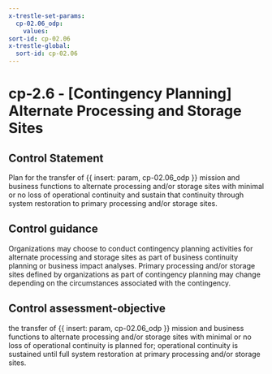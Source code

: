 ```yaml
---
x-trestle-set-params:
  cp-02.06_odp:
    values:
sort-id: cp-02.06
x-trestle-global:
  sort-id: cp-02.06
---
```


# cp-2.6 - \[Contingency Planning\] Alternate Processing and Storage Sites

## Control Statement

Plan for the transfer of {{ insert: param, cp-02.06_odp }} mission and business functions to alternate processing and/or storage sites with minimal or no loss of operational continuity and sustain that continuity through system restoration to primary processing and/or storage sites.

## Control guidance

Organizations may choose to conduct contingency planning activities for alternate processing and storage sites as part of business continuity planning or business impact analyses. Primary processing and/or storage sites defined by organizations as part of contingency planning may change depending on the circumstances associated with the contingency.

## Control assessment-objective

the transfer of {{ insert: param, cp-02.06_odp }} mission and business functions to alternate processing and/or storage sites with minimal or no loss of operational continuity is planned for;
operational continuity is sustained until full system restoration at primary processing and/or storage sites.
